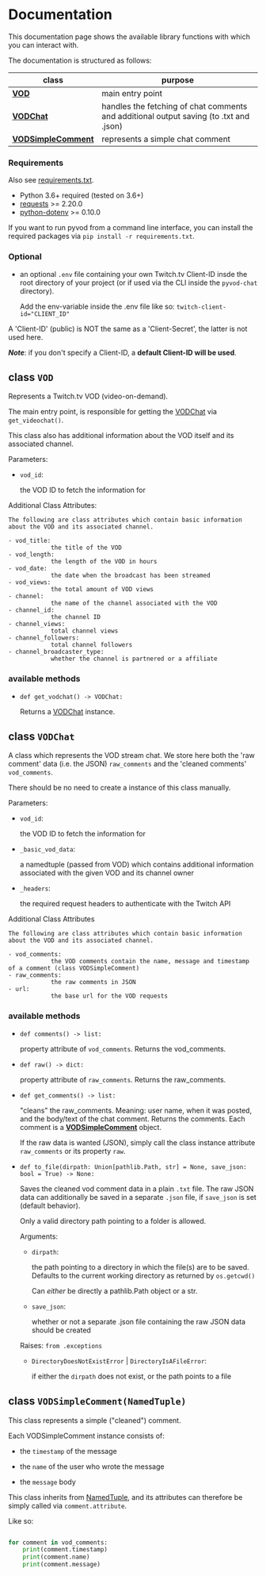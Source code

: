 # Documentation

This documentation page shows the available library functions with which you can interact with.

The documentation is structured as follows:

| class     | purpose   |
   ---      |   ---     |
|  **[VOD](https://github.com/sixP-NaraKa/pyvod-chat/blob/main/docs/pyvod_documentation.md#class-vod)** | main entry point |
| **[VODChat](https://github.com/sixP-NaraKa/pyvod-chat/blob/main/docs/pyvod_documentation.md#class-vodchat)** | handles the fetching of chat comments and additional output saving (to .txt and .json) |
| **[VODSimpleComment](https://github.com/sixP-NaraKa/pyvod-chat/blob/main/docs/pyvod_documentation.md#class-vodsimplecomment)** | represents a simple chat comment |

### Requirements
 Also see [requirements.txt](https://github.com/sixP-NaraKa/pyvod-chat/blob/main/requirements.txt).
 - Python 3.6+ required (tested on 3.6+)
 - [requests](https://github.com/psf/requests) >= 2.20.0
 - [python-dotenv](https://github.com/theskumar/python-dotenv) >= 0.10.0
 
 If you want to run pyvod from a command line interface, you can install the required packages
 via `pip install -r requirements.txt`.
 
### Optional
- an optional `.env` file containing your own Twitch.tv Client-ID insde the root directory of your project
(or if used via the CLI inside the `pyvod-chat` directory).

    Add the env-variable inside the .env file like so: `twitch-client-id="CLIENT_ID"`

A 'Client-ID' (public) is NOT the same as a 'Client-Secret', the latter is not used here.

***Note***: if you don't specify a Client-ID, a **default Client-ID will be used**.

## **class `VOD`**

Represents a Twitch.tv VOD (video-on-demand).

The main entry point, is  responsible for getting the [VODChat](https://github.com/sixP-NaraKa/pyvod-chat/blob/main/docs/pyvod_documentation.md#class-vodchat) via `get_videochat()`.

This class also has additional information about the VOD itself and its associated channel.

Parameters:
- `vod_id`: 
    
    the VOD ID to fetch the information for

Additional Class Attributes:

    The following are class attributes which contain basic information about the VOD and its associated channel.

    - vod_title:
                the title of the VOD
    - vod_length:
                the length of the VOD in hours
    - vod_date:
                the date when the broadcast has been streamed
    - vod_views:
                the total amount of VOD views
    - channel:
                the name of the channel associated with the VOD
    - channel_id:
                the channel ID
    - channel_views:
                total channel views
    - channel_followers:
                total channel followers
    - channel_broadcaster_type:
                whether the channel is partnered or a affiliate

### available methods

- `def get_vodchat() -> VODChat:`
    
    Returns a [VODChat](https://github.com/sixP-NaraKa/pyvod-chat/blob/main/docs/pyvod_documentation.md#class-vodchat) instance.


## **class `VODChat`**

A class which represents the VOD stream chat. We store here both the 'raw comment' data (i.e. the JSON)
`raw_comments` and the 'cleaned comments' `vod_comments`.

There should be no need to create a instance of this class manually.

Parameters:
- `vod_id`: 
    
    the VOD ID to fetch the information for
    
- `_basic_vod_data`: 
    
    a namedtuple (passed from VOD) which contains additional information associated
with the given VOD and its channel owner

- `_headers`:
    
    the required request headers to authenticate with the Twitch API
    
    
Additional Class Attributes

    The following are class attributes which contain basic information about the VOD and its associated channel.

    - vod_comments:
                the VOD comments contain the name, message and timestamp of a comment (class VODSimpleComment)
    - raw_comments:
                the raw comments in JSON
    - url:
                the base url for the VOD requests


### available methods

- `def comments() -> list:`
    
    property attribute of `vod_comments`. Returns the vod_comments.

- `def raw() -> dict:`
    
    property attribute of `raw_comments`. Returns the raw_comments.
    
    
- `def get_comments() -> list:`
    
    "cleans" the raw_comments. Meaning: user name, when it was posted, and the body/text of the chat comment.
    Returns the comments. Each comment is a **[VODSimpleComment](https://github.com/sixP-NaraKa/pyvod-chat/blob/main/docs/pyvod_documentation.md#class-vodsimplecomment)** object.

    If the raw data is wanted (JSON),
    simply call the class instance attribute `raw_comments` or its property `raw`.
    
    
- `def to_file(dirpath: Union[pathlib.Path, str] = None, save_json: bool = True) -> None:`

    Saves the cleaned vod comment data in a plain `.txt` file.
    The raw JSON data can additionally be saved in a separate `.json` file, if `save_json` is set (default behavior).

    Only a valid directory path pointing to a folder is allowed.
    
    Arguments:

    - `dirpath`:
    
        the path pointing to a directory in which the file(s) are to be saved.
        Defaults to the current working directory as returned by `os.getcwd()`
        
        Can *either* be directly a pathlib.Path object or a str.
        
    - `save_json`:
    
        whether or not a separate .json file containing the raw JSON data should be created

    Raises: `from .exceptions`
    - `DirectoryDoesNotExistError` | `DirectoryIsAFileError`: 
    
        if either the `dirpath` does not exist, or the path points to a file


## **class `VODSimpleComment(NamedTuple)`**

This class represents a simple ("cleaned") comment.

Each VODSimpleComment instance consists of:

- the `timestamp` of the message

- the `name` of the user who wrote the message

- the `message` body

This class inherits from [NamedTuple](https://docs.python.org/3/library/collections.html#collections.namedtuple),
and its attributes can therefore be simply called via `comment.attribute`.

Like so:
```python

for comment in vod_comments:
    print(comment.timestamp)
    print(comment.name)
    print(comment.message)
```
